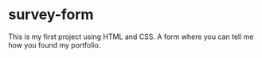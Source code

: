 # survey-form
This is my first project using HTML and CSS. A form where you can tell me how you found my portfolio.
